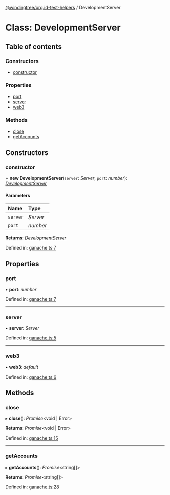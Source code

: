 [@windingtree/org.id-test-helpers](../README.md) / DevelopmentServer

# Class: DevelopmentServer

## Table of contents

### Constructors

- [constructor](developmentserver.md#constructor)

### Properties

- [port](developmentserver.md#port)
- [server](developmentserver.md#server)
- [web3](developmentserver.md#web3)

### Methods

- [close](developmentserver.md#close)
- [getAccounts](developmentserver.md#getaccounts)

## Constructors

### constructor

\+ **new DevelopmentServer**(`server`: *Server*, `port`: *number*): [*DevelopmentServer*](developmentserver.md)

#### Parameters

| Name | Type |
| :------ | :------ |
| `server` | *Server* |
| `port` | *number* |

**Returns:** [*DevelopmentServer*](developmentserver.md)

Defined in: [ganache.ts:7](https://github.com/windingtree/org.id-sdk/blob/7ceab2d/packages/test-helpers/src/ganache.ts#L7)

## Properties

### port

• **port**: *number*

Defined in: [ganache.ts:7](https://github.com/windingtree/org.id-sdk/blob/7ceab2d/packages/test-helpers/src/ganache.ts#L7)

___

### server

• **server**: *Server*

Defined in: [ganache.ts:5](https://github.com/windingtree/org.id-sdk/blob/7ceab2d/packages/test-helpers/src/ganache.ts#L5)

___

### web3

• **web3**: *default*

Defined in: [ganache.ts:6](https://github.com/windingtree/org.id-sdk/blob/7ceab2d/packages/test-helpers/src/ganache.ts#L6)

## Methods

### close

▸ **close**(): *Promise*<void \| Error\>

**Returns:** *Promise*<void \| Error\>

Defined in: [ganache.ts:15](https://github.com/windingtree/org.id-sdk/blob/7ceab2d/packages/test-helpers/src/ganache.ts#L15)

___

### getAccounts

▸ **getAccounts**(): *Promise*<string[]\>

**Returns:** *Promise*<string[]\>

Defined in: [ganache.ts:28](https://github.com/windingtree/org.id-sdk/blob/7ceab2d/packages/test-helpers/src/ganache.ts#L28)
